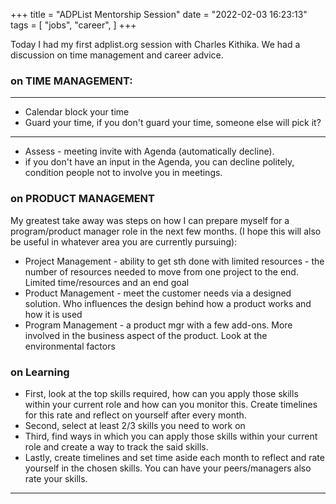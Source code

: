+++
title = "ADPList Mentorship Session"
date = "2022-02-03 16:23:13"
tags = [
    "jobs",
    "career",
]
+++

Today I had my first adplist.org session with Charles Kithika. We had a discussion on time management and career advice.
<!--more-->

### on TIME MANAGEMENT:

---

- Calendar block your time
- Guard your time, if you don't guard your time, someone else will pick it?

---

- Assess - meeting invite with Agenda (automatically decline).
- if you don't have an input in the Agenda, you can decline politely, condition people not to involve you in meetings.

### on PRODUCT MANAGEMENT
My greatest take away was steps on how I can prepare myself for a program/product manager role in the next few months. (I hope this will also be useful in whatever area you are currently pursuing):
- Project Management - ability to get sth done with limited resources - the number of resources needed to move from one project to the end. Limited time/resources and an end goal
- Product Management - meet the customer needs via a designed solution. Who influences the design behind how a product works and how it is used
- Program Management - a product mgr with a few add-ons. More involved in the business aspect of the product. Look at the environmental factors

### on Learning
- First, look at the top skills required, how can you apply those skills within your current role and how can you monitor this. Create timelines for this rate and reflect on yourself after every month.
- Second, select at least 2/3 skills you need to work on
- Third, find ways in which you can apply those skills within your current role and create a way to track the said skills.
- Lastly, create timelines and set time aside each month to reflect and rate yourself in the chosen skills. You can have your peers/managers also rate your skills.

---